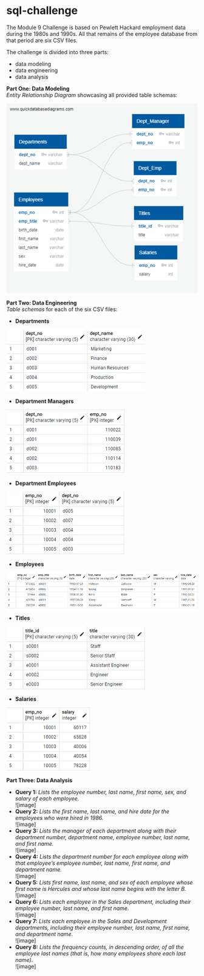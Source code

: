 # sql-challenge
The Module 9 Challenge is based on Pewlett Hackard employment data during the 1980s and 1990s. All that remains of the employee database from that period are six CSV files.<br> 

The challenge is divided into three parts: 
* data modeling
* data engineering
* data analysis

**Part One: Data Modeling**<br>
*Entity Relationship Diagram* showcasing all provided table schemas:<br>

![image](https://github.com/RachaelCaldwell/sql-challenge/blob/main/EmployeeSQL/employee_ERD.png?raw=true)<br>

**Part Two: Data Engineering**<br>
*Table schemas* for each of the six CSV files:<br>
* **Departments**<br>

![image](https://github.com/RachaelCaldwell/sql-challenge/blob/main/EmployeeSQL/images/dept_schema.png?raw=true)<br>

* **Department Managers**<br>

![image](https://github.com/RachaelCaldwell/sql-challenge/blob/main/EmployeeSQL/images/dept_manager_schema.png?raw=true)

* **Department Employees**<br>

![image](https://github.com/RachaelCaldwell/sql-challenge/blob/main/EmployeeSQL/images/dept_emp_schema.png?raw=true)

* **Employees**<br>

![image](https://github.com/RachaelCaldwell/sql-challenge/blob/main/EmployeeSQL/images/emp_schema.png?raw=true)

* **Titles**<br>

![image](https://github.com/RachaelCaldwell/sql-challenge/blob/main/EmployeeSQL/images/title_schema.png?raw=true)

* **Salaries**<br>

![image](https://github.com/RachaelCaldwell/sql-challenge/blob/main/EmployeeSQL/images/salary_schema.png?raw=true)

**Part Three: Data Analysis**<br>
* **Query 1:** *Lists the employee number, last name, first name, sex, and salary of each employee.*<br>
![image]
* **Query 2:** *Lists the first name, last name, and hire date for the employees who were hired in 1986.*<br>
![image]
* **Query 3:** *Lists the manager of each department along with their department number, department name, employee number, last name, and first name.*<br>
![image]
* **Query 4:** *Lists the department number for each employee along with that employee’s employee number, last name, first name, and department name.*<br>
![image]
* **Query 5:** *Lists first name, last name, and sex of each employee whose first name is Hercules and whose last name begins with the letter B.*<br>
![image]
* **Query 6:** *Lists each employee in the Sales department, including their employee number, last name, and first name.*<br>
![image]
* **Query 7:** *Lists each employee in the Sales and Development departments, including their employee number, last name, first name, and department name.*<br>
![image]
* **Query 8:** *Lists the frequency counts, in descending order, of all the employee last names (that is, how many employees share each last name).*<br>
![image]

